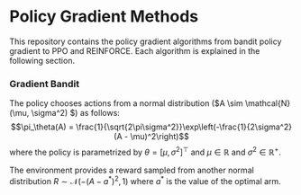 # Policy Gradient Methods
This repository contains the policy gradient algorithms from bandit policy gradient to 
PPO and REINFORCE. Each algorithm is explained in the following section.

### Gradient Bandit
The policy chooses actions from a normal distribution ($A \sim \mathcal{N}(\mu, \sigma^2) $) as follows:
$$\pi_\theta(A) = \frac{1}{\sqrt{2\pi\sigma^2}}\exp\left(-\frac{1}{2\sigma^2}(A - \mu)^2\right)$$
where the policy is parametrized by $\theta = [\mu, \sigma^2]^\top$ and $\mu \in \mathbb{R}$ and 
$\sigma^2 \in \mathbb{R}^+$. 

The environment provides a reward sampled from another normal distribution 
$R\sim\mathcal{N}\left(-(A - a^*)^2, 1\right)$ where $a^*$ is the value of the optimal arm.
